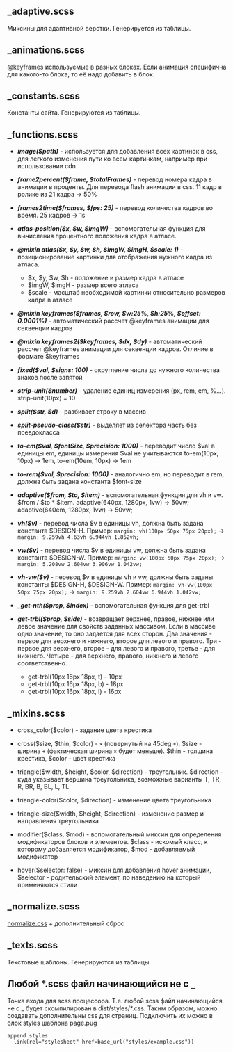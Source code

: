 ## _adaptive.scss
Миксины для адаптивной верстки. Генерируется из таблицы.
 
## _animations.scss 
@keyframes используемые в разных блоках. Если анимация специфична для какого-то блока, то её надо добавить в блок.

## _constants.scss 
Константы сайта. Генерируются из таблицы.

## _functions.scss 
* _**image($path)**_ - используется для добавления всех картинок в css, для легкого изменения пути ко всем картинкам, 
  например при использовании cdn
   
* _**frame2percent($frame, $totalFrames)**_ - перевод номера кадра в анимации в проценты. Для перевода flash анимации 
  в css. 11 кадр в ролике из 21 кадра -> 50%
  
* _**frames2time($frames, $fps: 25)**_ - перевод количества кадров во время. 25 кадров -> 1s 

* _**atlas-position($x, $w, $imgW)**_ - вспомогательная функция для вычисления процентного положения кадра в атласе.

* _**@mixin atlas($x, $y, $w, $h, $imgW, $imgH, $scale: 1)**_ - позиционирование картинки для отображения нужного кадра
  из атласа.
  - $x, $y, $w, $h - положение и размер кадра в атласе
  - $imgW, $imgH - размер всего атласа
  - $scale - масштаб необходимой картинки относительно размеров кадра в атласе

* _**@mixin keyframes($frames, $row, $w:25%, $h:25%, $offset: 0.0001%)**_ - автоматический рассчет @keyframes анимации
                                                                           для секвенции кадров

* _**@mixin keyframes2($keyframes, $dx, $dy)**_ - автоматический рассчет @keyframes анимации
                                                    для секвенции кадров. Отличие в формате $keyframes

* _**fixed($val, $signs: 100)**_ - округление числа до нужного количества знаков после запятой

* _**strip-unit($number)**_ - удаление единиц измерения (px, rem, em, %...). strip-unit(10px) = 10 

* _**split($str, $d)**_ - разбивает строку в массив

* _**split-pseudo-class($str)**_ - выделяет из селектора часть без псевдокласса

* _**to-em($val, $fontSize, $precision: 1000)**_ - переводит число $val в единицы em, единицы измерения $val не 
    учитываются to-em(10px, 10px) -> 1em, to-em(10em, 10px) -> 1em

* _**to-rem($val, $precision: 1000)**_ - аналогично em, но переводит в rem, должна быть задана константа $font-size

* _**adaptive($from, $to, $item)**_ - вспомогательная функция для vh и vw. $from / $to * $item.
  adaptive(640px, 1280px, 1vw) -> 50vw; adaptive(640em, 1280px, 1vw) -> 50vw; 

* _**vh($v)**_ - перевод числа $v в единицы vh, должна быть задана константа $DESIGN-H. Пример: `margin: vh(100px 50px 75px 20px);` -> `margin: 9.259vh 4.63vh 6.944vh 1.852vh;`

* _**vw($v)**_ - перевод числа $v в единицы vw, должна быть задана константа $DESIGN-W. Пример: `margin: vw(100px 50px 75px 20px);` -> `margin: 5.208vw 2.604vw 3.906vw 1.042vw;`

* _**vh-vw($v)**_ - перевод $v в единицы vh и vw, должны быть заданы константы $DESIGN-H, $DESIGN-W. Пример: `margin: vh-vw(100px 50px 75px 20px);` -> `margin: 9.259vh 2.604vw 6.944vh 1.042vw;`

* _**_get-nth($prop, $index)**_ - вспомогательная функция для get-trbl

* _**get-trbl($prop, $side)**_ - возвращает верхнее, правое, нижнее или левое значение для свойств заданных массивом.
  Если в массиве одно значение, то оно задается для всех сторон. 
  Два значения - первое для верхнего и нижнего, второе для левого и правого. 
  Три - первое для верхнего, второе - для левого и правого, третье - для нижнего. 
  Четыре - для верхнего, правого, нижнего и левого соответственно.
  - get-trbl(10px 16px 18px, t) - 10px
  - get-trbl(10px 16px 18px, b) - 18px
  - get-trbl(10px 16px 18px, l) - 16px

## _mixins.scss 

- cross_color($color) - задание цвета крестика 
- cross($size, $thin, $color) - `×` (повернутый на 45deg `+`), $size - ширина `+` (фактическая ширина `×` будет меньше).
  $thin - толщина крестика, $color - цвет крестика

- triangle($width, $height, $color, $direction) - треугольник. $direction - куда указывает вершина треугольника,
  возможные варианты T, TR, R, BR, B, BL, L, TL 

- triangle-color($color, $direction) - изменение цвета треугольника

- triangle-size($width, $height, $direction) - изменение размер и направления треугольника

- modifier($class, $mod) - вспомогательный миксин для определения модификаторов блоков и элементов. $class - искомый
  класс, к которому добавляется модификатор, $mod - добавляемый модификатор

- hover($selector: false) - миксин для добавления hover анимации, $selector - родительский элемент, по наведению на 
  который применяются стили 

## _normalize.scss 
[normalize.css](https://necolas.github.io/normalize.css/) + дополнительный сброс

## _texts.scss
Текстовые шаблоны. Генерируются из таблицы.

## Любой *.scss файл начинающийся не с `_` 
Точка входа для scss процессора. Т.е. любой scss файл начинающийся не с _ будет скомпилирован в dist/styles/*.css. 
Таким образом, можно создавать дополнительны css для страниц. Подключить их можно в блок styles шаблона page.pug
```pug
append styles
  link(rel="stylesheet" href=base_url("styles/example.css"))
``` 
